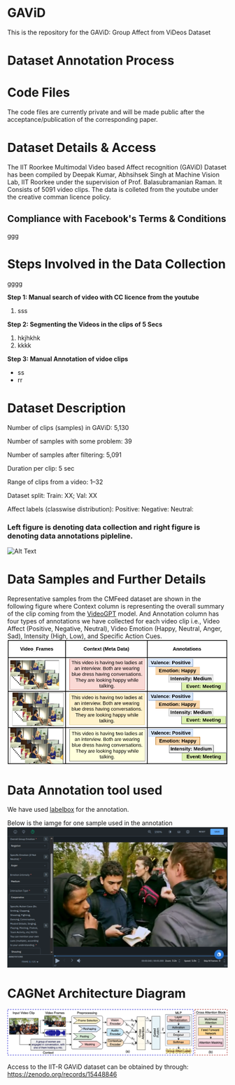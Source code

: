 # GAViD
This is the repository for the GAViD: Group Affect from ViDeos Dataset

# Dataset Annotation Process


# Code Files
The code files are currently private and will be made public after the acceptance/publication of the corresponding paper.

# Dataset Details & Access
The IIT Roorkee Multimodal Video based Affect recognition (GAViD) Dataset has been compiled by Deepak Kumar, Abhsihsek Singh at Machine Vision Lab, IIT Roorkee under the supervision of Prof. Balasubramanian Raman. It Consists of 5091 video clips. The data is colleted from the youtube under the creative comman licence policy.

## Compliance with Facebook's Terms & Conditions
ggg

# Steps Involved in the Data Collection
gggg

**Step 1: Manual search of video with CC licence from the youtube**
1. sss

**Step 2: Segmenting the Videos in the clips of 5 Secs**
1. hkjhkhk
2. kkkk
   
**Step 3: Manual Annotation of vidoe clips**
- ss
- rr

# Dataset Description
Number of clips (samples) in GAViD: 5,130

Number of samples with some problem: 39

Number of samples after filtering: 5,091

Duration per clip: 5 sec

Range of clips from a video: 1–32

Dataset split: Train: XX; Val: XX

Affect labels (classwise distribution): Positive: Negative: Neutral:

### Left figure is denoting data collection and right figure is denoting data annotations pipleline.
![Alt Text](/fig_DataCompilation.png)
# Data Samples and Further Details
Representative samples from the CMFeed dataset are shown in the following figure where Context column is representing the overall summary of the clip coming from the [VideoGPT](https://github.com/mbzuai-oryx/Video-ChatGPT) model. And Annotation column has four types of annotations we have collected for each video clip i.e., Video Affect (Positive, Negative, Neutral), Video Emotion (Happy, Neutral, Anger, Sad), Intensity (High, Low), and Specific Action Cues.
![Alt Text](/Annotations_Sample.png)

# Data Annotation tool used
We have used [labelbox](https://labelbox.com/) for the annotation.

Below is the iamge for one sample used in the annotation
![Alt Text](/labelbox.png)

# CAGNet Architecture Diagram
![Alt_Text](/fig_CAGNet.png)

Access to the IIT-R GAViD dataset can be obtained by through: https://zenodo.org/records/15448846

